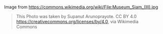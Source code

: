 Image from <https://commons.wikimedia.org/wiki/File:Museum_Siam_(III).jpg>

> This Photo was taken by Supanut Arunoprayote. CC BY 4.0 <https://creativecommons.org/licenses/by/4.0>, via Wikimedia Commons
